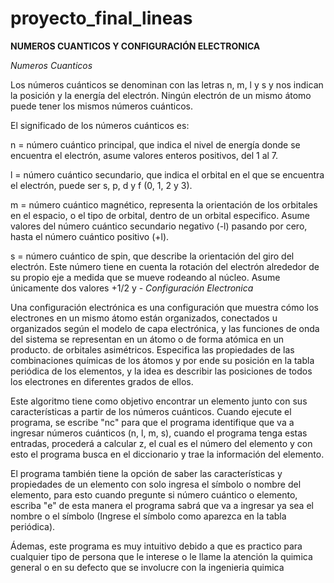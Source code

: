 # proyecto_final_lineas
**NUMEROS CUANTICOS Y CONFIGURACIÓN ELECTRONICA**


*Numeros Cuanticos*

Los números cuánticos se denominan con las letras n, m, l y s y nos indican la posición y la energía del electrón. Ningún electrón de un mismo átomo puede tener los mismos números cuánticos.

El significado de los números cuánticos es:

n = número cuántico principal, que indica el nivel de energía donde se encuentra el electrón, asume valores enteros positivos, del 1 al 7.

l = número cuántico secundario, que indica el orbital en el que se encuentra el electrón, puede ser s, p, d y f (0, 1, 2 y 3).

m = número cuántico magnético, representa la orientación de los orbitales en el espacio, o el tipo de orbital, dentro de un orbital especifico. Asume valores del número cuántico secundario negativo (-l) pasando por cero, hasta el número cuántico positivo (+l).

s = número cuántico de spin, que describe la orientación del giro del electrón. Este número tiene en cuenta la rotación del electrón alrededor de su propio eje a medida que se mueve rodeando al núcleo. Asume únicamente dos valores +1/2 y -
*Configuración Electronica*

Una configuración electrónica es una configuración que muestra cómo los electrones en un mismo átomo están organizados, conectados u organizados según el modelo de capa electrónica, y las funciones de onda del sistema se representan en un átomo o de forma atómica en un producto. de orbitales asimétricos. Especifica las propiedades de las combinaciones químicas de los átomos y por ende su posición en la tabla periódica de los elementos, y la idea es describir las posiciones de todos los electrones en diferentes grados de ellos.



Este algoritmo tiene como objetivo encontrar un elemento junto con sus características a partir de los números cuánticos. Cuando ejecute el programa, se escribe "nc" para que el programa identifique que va a ingresar números cuánticos (n, l, m, s), cuando el programa tenga estas entradas, procederá a calcular z, el cual es el número del elemento y con esto el programa busca en el diccionario y trae la información del elemento.                                                                          

El programa también tiene la opción de saber las características y propiedades de un elemento con solo ingresa el símbolo o nombre del elemento, para esto cuando pregunte si número cuántico o elemento, escriba "e" de esta manera el programa sabrá que va a ingresar ya sea el nombre o el símbolo (Ingrese el símbolo como aparezca en la tabla periódica).

Ádemas, este programa es muy intuitivo debido a que es practico para cualquier tipo de persona que le interese o le llame la atención la quimica general o en su defecto que se involucre con la ingenieria quimica
